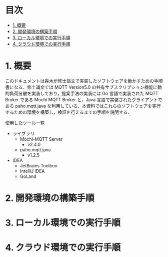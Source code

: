 # 目次

- [1. 概要](#1-概要)
- [2. 開発環境の構築手順](#2-開発環境の構築手順)
- [3. ローカル環境での実行手順](#3-ローカル環境での実行手順)
- [4. クラウド環境での実行手順](#4-クラウド環境での実行手順)

# 1. 概要

このドキュメントは轟木が修士論文で実装したソフトウェアを動かすための手順書になる．修士論文では MQTT Version5.0 の共有サブスクリプション機能に動的負荷分散を実装しており，提案手法の実装には Go 言語で実装された MQTT Broker である Mochi MQTT Broker と，Java 言語で実装されたクライアントである paho.mqtt.java を利用している．本資料ではこれらのソフトウェアを実行するための環境を構築し，検証を行えるまでの手順を説明する．

使用したツール一覧

- ライブラリ
  - Mochi-MQTT Server
    - v2.4.0
  - paho.mqtt.java
    - v1.2.5
- IDEA
  - JetBrains Toolbox
  - IntelliJ IDEA
  - GoLand

# 2. 開発環境の構築手順

# 3. ローカル環境での実行手順

# 4. クラウド環境での実行手順
